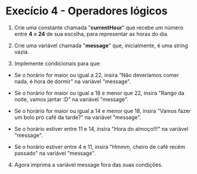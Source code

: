 # Execício 4 - Operadores lógicos

1. Crie uma constante chamada "**currentHour**" que recebe um número entre **4** e **24** de sua escolha, para representar as horas do dia.

2. Crie uma variável chamada "**message**" que, inicialmente, é uma string vazia.

3. Implemente condicionais para que:

* Se o horário for maior ou igual a 22, insira "Não deveríamos comer nada, é hora de dormir" na variável "message".
  
* Se o horário for maior ou igual a 18 e menor que 22, insira "Rango da noite, vamos jantar :D" na variável "message".
  
* Se o horário for maior ou igual a 14 e menor que 18, insira "Vamos fazer um bolo pro café da tarde?" na variável "message".
  
* Se o horário estiver entre 11 e 14, insira "Hora do almoço!!!" na variável "message".
  
* Se o horário estiver entre 4 e 11, insira "Hmmm, cheiro de café recém passado" na variável "message".
  
4. Agora imprima a variável message fora das suas condições.